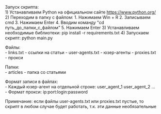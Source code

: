 Запуск скрипта:<br/>
    1) Устанавливаем Python на официальном сайте https://www.python.org/
    2) Переходим в папку с файлом:
        1.  Нажимаем Win + R
        2.  Записываем cmd
        3.  Нажимаем Enter
        4.  Вводим команду "cd путь_до_папки_с_файлом"
        5.  Нажимаем Enter
    3) Устанавливаем необходимые библиотеки: pip install -r requirements.txt
    4) Запускаем скрипт: python main.py

Файлы:<br/>
    -   links.txt - ссылки на статьи
    -   user-agents.txt - юзер-агенты
    -   proxies.txt - прокси

Папки:<br/>
    -   articles - папка со статьями

Формат записи в файлах:<br/>
    -   Каждый юзер-агент на отдельной строке:
            user_agent_1
            user_agent_2
            ...
    -   Формат прокси: ip:port:login:password

Примечание: если файлы user-agents.txt или proxies.txt пустые, то скрипт в любом случае будет работать, т.к. эти данные необязательные
